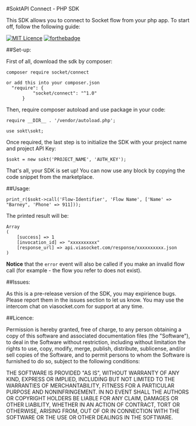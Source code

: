 #SoktAPI Connect - PHP SDK

This SDK allows you to connect to Socket flow from your php app. To start off, follow the following guide:

[![MIT Licence](https://badges.frapsoft.com/os/mit/mit.png?v=103)](https://opensource.org/licenses/mit-license.php)
[![forthebadge](http://forthebadge.com/images/badges/built-by-developers.svg)](http://forthebadge.com)

##Set-up:

First of all, download the sdk by composer:

    composer require socket/connect

    or add this into your composer.json   
      "require": {
              "socket/connect": "^1.0"
          }


Then, require composer autoload and use package in your code:

    require __DIR__ . '/vendor/autoload.php';

    use sokt\sokt;

Once required, the last step is to initialize the SDK with your project name and project API Key:

    $sokt = new sokt('PROJECT_NAME', 'AUTH_KEY');

That's all, your SDK is set up! You can now use any block by copying the code snippet from the marketplace.

##Usage:

    print_r($sokt->call('Flow-Identifier', 'Flow Name', ['Name' => "Barney", 'Phone' => 911]));

The printed result will be:

    Array
    (
        [success] => 1
        [invocation_id] => "xxxxxxxxxx"
        [response_url] => api.viasocket.com/response/xxxxxxxxxx.json
    )

**Notice** that the `error` event will also be called if you make an invalid flow call (for example - the flow you refer to does not exist).


##Issues:

As this is a pre-release version of the SDK, you may expirience bugs. Please report them in the issues section to let us know. You may use the intercom chat on viasocket.com for support at any time.

##Licence:

Permission is hereby granted, free of charge, to any person obtaining a copy of this software and associated documentation files (the "Software"), to deal in the Software without restriction, including without limitation the rights to use, copy, modify, merge, publish, distribute, sublicense, and/or sell copies of the Software, and to permit persons to whom the Software is furnished to do so, subject to the following conditions:

THE SOFTWARE IS PROVIDED "AS IS", WITHOUT WARRANTY OF ANY KIND, EXPRESS OR IMPLIED, INCLUDING BUT NOT LIMITED TO THE WARRANTIES OF MERCHANTABILITY, FITNESS FOR A PARTICULAR PURPOSE AND NONINFRINGEMENT. IN NO EVENT SHALL THE AUTHORS OR COPYRIGHT HOLDERS BE LIABLE FOR ANY CLAIM, DAMAGES OR OTHER LIABILITY, WHETHER IN AN ACTION OF CONTRACT, TORT OR OTHERWISE, ARISING FROM, OUT OF OR IN CONNECTION WITH THE SOFTWARE OR THE USE OR OTHER DEALINGS IN THE SOFTWARE.

